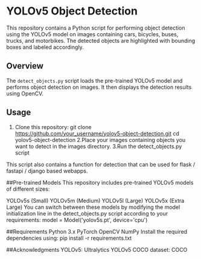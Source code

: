 # YOLOv5 Object Detection

This repository contains a Python script for performing object detection using the YOLOv5 model on images containing cars, bicycles, buses, trucks, and motorbikes. The detected objects are highlighted with bounding boxes and labeled accordingly.

## Overview

The `detect_objects.py` script loads the pre-trained YOLOv5 model and performs object detection on images. It then displays the detection results using OpenCV.

## Usage

1. Clone this repository:
git clone https://github.com/your_username/yolov5-object-detection.git
cd yolov5-object-detection
2.Place your images containing objects you want to detect in the images directory.
3.Run the detect_objects.py script

This script also contains a function for detection that can be used for flask / fastapi / django based webapps.

##Pre-trained Models
This repository includes pre-trained YOLOv5 models of different sizes:

YOLOv5s (Small)
YOLOv5m (Medium)
YOLOv5l (Large)
YOLOv5x (Extra Large)
You can switch between these models by modifying the model initialization line in the detect_objects.py script according to your requirements: 
model = Model('yolov5s.pt', device='cpu')

##Requirements
Python 3.x
PyTorch
OpenCV
NumPy
Install the required dependencies using:
pip install -r requirements.txt

##Acknowledgments
YOLOv5: Ultralytics YOLOv5
COCO dataset: COCO
